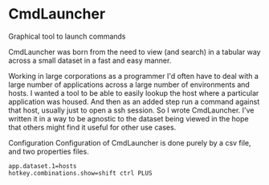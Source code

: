 # CmdLauncher
Graphical tool to launch commands

CmdLauncher was born from the need to view (and search) in a tabular way across a small dataset in a fast and easy manner.

Working in large corporations as a programmer I'd often have to deal with a large number of applications across a large number of environments and hosts.  I wanted a tool to be able to easily lookup the host where a particular application was housed.  And then as an added step run a command against that host, usually just to open a ssh session.  So I wrote CmdLauncher.  I've written it in a way to be agnostic to the dataset being viewed in the hope that others might find it useful for other use cases.

Configuration
Configuration of CmdLauncher is done purely by a csv file, and two properties files.

    app.dataset.1=hosts
    hotkey.combinations.show=shift ctrl PLUS


